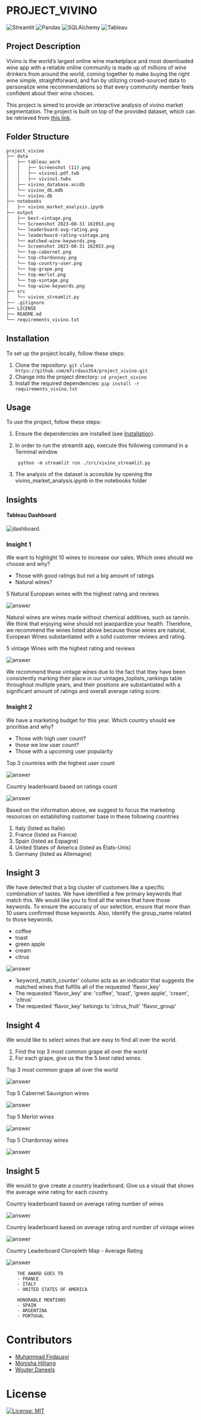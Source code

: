 # PROJECT_VIVINO
![Streamlit](https://img.shields.io/badge/Powered%20by-Streamlit-brightgreen.svg)
![Pandas](https://img.shields.io/badge/Made%20with-Pandas-blue.svg)
![SQLAlchemy](https://img.shields.io/badge/Powered%20by-SQLAlchemy-blue.svg)
![Tableau](https://img.shields.io/badge/Uses-Tableau-9cf.svg)

## Project Description
Vivino is the world’s largest online wine marketplace and most downloaded wine app with a reliable online community is made up of millions of wine drinkers from around the world, coming together to make buying the right wine simple, straightforward, and fun by utilizing crowd-sourced data to personalize wine recommendations so that every community member feels confident about their wine choices.

This project is aimed to provide an interactive analysis of vivino market segmentation. The project is built on top of the provided dataset, which can be retrieved from [this link](https://drive.google.com/file/d/122rj3-c0mpFPL04IXeXjSp2_H66-33RS/view?usp=sharing). 

## Folder Structure
```bash
project_vivino
├── data
│   ├── tableau_work
│   │   ├── Screenshot (11).png
│   │   ├── vivino1.pdf.twb
│   │   ├── vivino1.twbx     
│   ├── vivino_database.accdb
│   └── vivino_db.mdb
│   └── vivino.db    
├── notebooks
│   ├── vivino_market_analysis.ipynb
├── output
│   ├── best-vintage.png
│   └── Screenshot 2023-08-31 161953.png
│   └── leaderboard-avg-rating.png
│   └── leaderboard-rating-vintage.png
│   └── matched-wine-keywords.png
│   └── Screenshot 2023-08-31 161953.png
│   └── top-cabernet.png
│   └── top-chardonnay.png
│   └── top-country-user.png
│   └── top-grape.png
│   └── top-merlot.png
│   └── top-vintage.png
│   └── top-wine-keywords.png
├── src
│   └── vivino_streamlit.py
├── .gitignore
├── LICENSE
├── README.md
└── requirements_vivino.txt
```

## Installation

To set up the project locally, follow these steps:

1. Clone the repository: `git clone https://github.com/mfirdaus354/project_vivino.git`
2. Change into the project directory: `cd project_vivino`
3. Install the required dependencies: `pip install -r requirements_vivino.txt`

## Usage

To use the project, follow these steps:

1. Ensure the dependencies are installed (see [Installation](#installation)).
2. In order to run the streamlit app, execute this following command in a Terminal window

        
        python -m streamlit run ./src/vivino_streamlit.py
        

3. The analysis of the dataset is accesible by opening the vivino_market_analysis.ipynb in the notebooks folder

## Insights

#### Tableau Dashboard

![dashboard](./data/tableau_work/Screenshot%20(11).png).

### Insight 1
We want to highlight 10 wines to increase our sales. Which ones should we choose and why?
- Those with good ratings but not a big amount of ratings
- Natural wines?

5 Natural European wines with the highest rating and reviews

![answer](./output/Screenshot%202023-08-31%20161953.png) 

Natural wines are wines made without chemical additives, such as tannin. We think that enjoying wine should not jeaopardize your health. Therefore, we recommend the wines listed above because those wines are natural, European Wines substantiated with a solid customer reviews and rating.

5 vintage Wines with the highest rating and reviews

![answer](./output/best-vintage.png)

We recommend these vintage wines due to the fact that they have been consistently marking their place in our vintages_toplists_rankings table throughout multiple years, and their positions are substantiated with a significant amount of ratings and overall average rating score.

### Insight 2
We have a marketing budget for this year. Which country should we prioritise and why?
- Those with high user count?
- those we low user count?
- Those with a upcoming user popularity

Top 3 countries with the highest user count

![answer](./output/top-country-user.png)

Country leaderboard based on ratings count

![answer](./output/country-rating.png)

Based on the information above, we suggest to focus the marketing resources on establishing customer base in these following countries 
 1. Italy (listed as Italie)
 2. France (listed as France)
 3. Spain (listed as Espagne)
 4. United States of America (listed as États-Unis)
 5. Germany (listed as Allemagne)

## Insight 3
We have detected that a big cluster of customers like a specific combination of tastes.
We have identified a few primary keywords that match this.
We would like you to find all the wines that have those keywords. 
To ensure the accuracy of our selection, ensure that more than 10 users confirmed those keywords.
 Also, identify the group_name related to those keywords. 
 - coffee
- toast
- green apple
- cream
- citrus

![answer](./output/matched-wine-keywords.png)

- 'keyword_match_counter' column acts as an indicator that suggests the matched wines that fulfills all of the requested 'flavor_key'
- The requested 'flavor_key' are: 'coffee', 'toast', 'green apple', 'cream', 'citrus'
- The requested 'flavor_key' belongs to 'citrus_fruit' 'flavor_group'

## Insight 4
We would like to select wines that are easy to find all over the world. 
1. Find the top 3 most common grape all over the world 
2. For each grape, give us the the 5 best rated wines.

Top 3 most common grape all over the world 

![answer](./output/top-grape.png)

Top 5 Cabernet Sauvignon wines

![answer](./output/top-cabernet.png)

Top 5 Merlot wines

![answer](./output/top-merlot.png)

Top 5 Chardonnay wines

![answer](./output/top-chardonnay.png)

## Insight 5
We would to give create a country leaderboard.
Give us a visual that shows the average wine rating for each country.

Country leaderboard based on average rating number of wines

![answer](./output/leaderboard-avg-rating.png)

Country leaderboard based on average rating and number of vintage wines

![answer](./output/leaderboard-rating-vintage.png)

Country Leaderboard Cloropleth Map - Average Rating

![answer](./output/country-leaderboard-wines.png)

        THE AWARD GOES TO
        - FRANCE
        - ITALY
        - UNITED STATES OF AMERICA

        HONORABLE MENTIONS
        - SPAIN
        - ARGENTINA
        - PORTUGAL

# Contributors
- [Muhammad Firdausyi](https://github.com/mfirdaus354)
- [Monisha Hiltang](https://github.com/moni2code)
- [Wouter Daneels](https://github.com/woujer)

# License
[![License: MIT](https://img.shields.io/badge/License-MIT-yellow.svg)](https://opensource.org/licenses/MIT)



